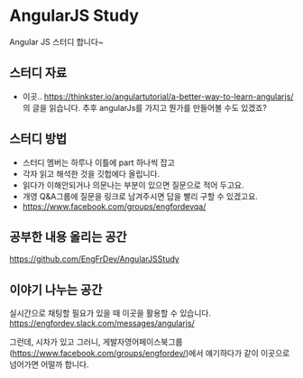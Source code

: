 AngularJS Study
==============

Angular JS 스터디 합니다~ 

## 스터디 자료

- 이곳.. https://thinkster.io/angulartutorial/a-better-way-to-learn-angularjs/ 의 글을 읽습니다.
추후 angularJs를 가지고 뭔가를 만들어볼 수도 있겠죠?

## 스터디 방법

- 스터디 멤버는 하루나 이틀에 part 하나씩 잡고
- 각자 읽고 해석한 것을 깃헙에다 올립니다.
- 읽다가 이해안되거나 의문나는 부분이 있으면 질문으로 적어 두고요. 
- 개영 Q&A그룹에 질문을 링크로 남겨주시면 답을 빨리 구할 수 있겠고요.
- https://www.facebook.com/groups/engfordevqa/

## 공부한 내용 올리는 공간

https://github.com/EngFrDev/AngularJSStudy

## 이야기 나누는 공간
실시간으로 채팅할 필요가 있을 때 이곳을 활용할 수 있습니다.
https://engfordev.slack.com/messages/angularjs/

그런데, 시차가 있고 그러니,
게발자영어페이스북그룹(https://www.facebook.com/groups/engfordev/)에서 얘기하다가 같이 이곳으로 넘어가면 어떨까 합니다. 


